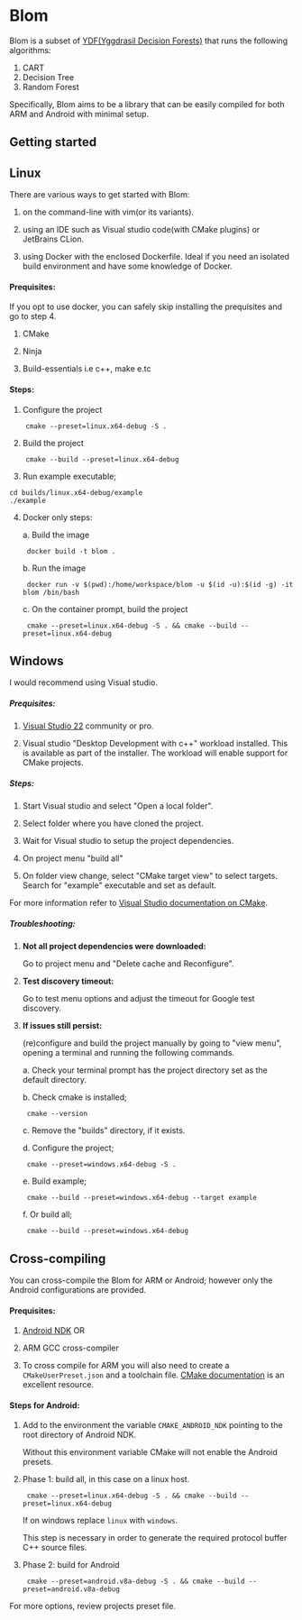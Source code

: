# Blom
Blom is a subset of [YDF(Yggdrasil Decision Forests)](https://github.com/google/yggdrasil-decision-forests) that runs the following algorithms:

1. CART
2. Decision Tree
3. Random Forest

Specifically, Blom aims to be a library that can be easily compiled for both ARM and Android with minimal setup.

## Getting started

## Linux

There are various ways to get started with Blom: 

1. on the command-line with vim(or its variants).

2. using an IDE such as Visual studio code(with CMake plugins) or JetBrains CLion.

3. using Docker with the enclosed Dockerfile. Ideal if you need an isolated build environment and have some knowledge of Docker.

#### Prequisites:

If you opt to use docker, you can safely skip installing the prequisites and go to step 4.

1. CMake

2. Ninja

3. Build-essentials i.e c++, make e.tc

#### Steps:

1. Configure the project

```
    cmake --preset=linux.x64-debug -S .
```

2. Build the project

```
    cmake --build --preset=linux.x64-debug
```

3. Run example executable;

```
cd builds/linux.x64-debug/example
./example
```

4. Docker only steps:

   a. Build the image

        docker build -t blom .

   b. Run the image

        docker run -v $(pwd):/home/workspace/blom -u $(id -u):$(id -g) -it blom /bin/bash

   c. On the container prompt, build the project

        cmake --preset=linux.x64-debug -S . && cmake --build --preset=linux.x64-debug

## Windows

I would recommend using Visual studio.

##### Prequisites:

1. [Visual Studio 22](https://visualstudio.microsoft.com/downloads/) community or pro.

2. Visual studio "Desktop Development with c++" workload installed. This is available as part of the installer.
   The workload will enable support for CMake projects.

##### Steps:

1. Start Visual studio and select "Open a local folder".

2. Select folder where you have cloned the project.

3. Wait for Visual studio to setup the project dependencies.

4. On project menu "build all"

4. On folder view change, select "CMake target view" to select targets. Search for "example" executable and set as default.

For more information refer to [Visual Studio documentation on CMake](https://learn.microsoft.com/en-us/cpp/build/cmake-projects-in-visual-studio?view=msvc-170).

##### Troubleshooting:

1. **Not all project dependencies were downloaded:**

   Go to project menu and "Delete cache and Reconfigure".

2. **Test discovery timeout:**

    Go to test menu options and adjust the timeout for Google test discovery.

3. **If issues still persist:**

   (re)configure and build the project manually by going to "view menu", opening a terminal and running the following commands.

   a. Check your terminal prompt has the project directory set as the default directory.

   b. Check cmake is installed;

        cmake --version

   c. Remove the "builds" directory, if it exists.

   d. Configure the project;

        cmake --preset=windows.x64-debug -S .

   e. Build example;

        cmake --build --preset=windows.x64-debug --target example

   f. Or build all;

        cmake --build --preset=windows.x64-debug

## Cross-compiling

You can cross-compile the Blom for ARM or Android; however only the Android configurations are provided.

#### Prequisites:

1. [Android NDK](https://developer.android.com/ndk) OR

2. ARM GCC cross-compiler

3. To cross compile for ARM you will also need to create a `CMakeUserPreset.json` and a toolchain file.
   [CMake documentation](https://cmake.org/cmake/help/book/mastering-cmake/chapter/Cross%20Compiling%20With%20CMake.html) is an excellent resource.

#### Steps for Android:

1. Add to the environment the variable `CMAKE_ANDROID_NDK` pointing to the root directory of Android NDK.
 
    Without this environment variable CMake will not enable the Android presets.

2. Phase 1: build all, in this case on a linux host.

        cmake --preset=linux.x64-debug -S . && cmake --build --preset=linux.x64-debug

   If on windows replace `linux` with `windows`.

   This step is necessary in order to generate the required protocol buffer C++ source files.

3. Phase 2: build for Android

        cmake --preset=android.v8a-debug -S . && cmake --build --preset=android.v8a-debug

For more options, review projects preset file.

